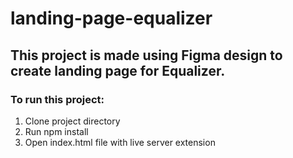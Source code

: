 # landing-page-equalizer

## This project is made using Figma design to create landing page for Equalizer.

### To run this project:
1. Clone project directory
2. Run npm install
3. Open index.html file with live server extension